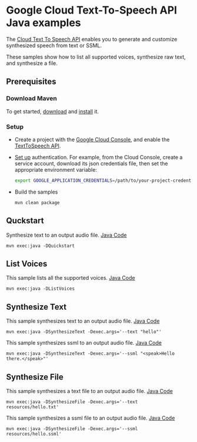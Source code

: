 # Google Cloud Text-To-Speech API Java examples

The [Cloud Text To Speech API][texttospeech] enables you to generate and
customize synthesized speech from text or SSML.

These samples show how to list all supported voices, synthesize raw
text, and synthesize a file.

[texttospeech]: https://cloud.google.com/text-to-speech/
[google-cloud-java]: https://github.com/GoogleCloudPlatform/google-cloud-java

## Prerequisites

### Download Maven

To get started, [download][maven-download] and [install][maven-install] it.

[maven]: https://maven.apache.org
[maven-download]: https://maven.apache.org/download.cgi
[maven-install]: https://maven.apache.org/install.html

### Setup

* Create a project with the [Google Cloud Console][cloud-console], and enable
  the [TextToSpeech API][text-to-speech-api].
* [Set up][auth] authentication. For
    example, from the Cloud Console, create a service account,
    download its json credentials file, then set the appropriate environment
    variable:

    ```bash
    export GOOGLE_APPLICATION_CREDENTIALS=/path/to/your-project-credentials.json
    ```
* Build the samples
    ```
    mvn clean package
    ```

[cloud-console]: https://console.cloud.google.com
[text-to-speech-api]: https://console.cloud.google.com/apis/api/texttospeech.googleapis.com/overview?project=_
[auth]: https://cloud.google.com/docs/authentication/getting-started

## Quckstart
Synthesize text to an output audio file. [Java Code](https://github.com/GoogleCloudPlatform/java-docs-samples/tree/master/texttospeech/cloud-client/src/main/java/com/example/texttospeech/QuickstartSample.java)
```
mvn exec:java -DQuickstart
```

## List Voices
This sample lists all the supported voices. [Java Code](https://github.com/GoogleCloudPlatform/java-docs-samples/tree/master/texttospeech/cloud-client/src/main/java/com/example/texttospeech/ListAllSupportedVoices.java)
```
mvn exec:java -DListVoices
```

## Synthesize Text
This sample synthesizes text to an output audio file. [Java Code](https://github.com/GoogleCloudPlatform/java-docs-samples/tree/master/texttospeech/cloud-client/src/main/java/com/example/texttospeech/SynthesizeText.java)
```
mvn exec:java -DSynthesizeText -Dexec.args='--text "hello"'
```

This sample synthesizes ssml to an output audio file. [Java Code](https://github.com/GoogleCloudPlatform/java-docs-samples/tree/master/texttospeech/cloud-client/src/main/java/com/example/texttospeech/SynthesizeText.java)
```
mvn exec:java -DSynthesizeText -Dexec.args='--ssml "<speak>Hello there.</speak>"'
```

## Synthesize File
This sample synthesizes a text file to an output audio file. [Java Code](https://github.com/GoogleCloudPlatform/java-docs-samples/tree/master/texttospeech/cloud-client/src/main/java/com/example/texttospeech/SynthesizeFile.java)
```
mvn exec:java -DSynthesizeFile -Dexec.args='--text resources/hello.txt'
```

This sample synthesizes a ssml file to an output audio file. [Java Code](https://github.com/GoogleCloudPlatform/java-docs-samples/tree/master/texttospeech/cloud-client/src/main/java/com/example/texttospeech/SynthesizeFile.java)
```
mvn exec:java -DSynthesizeFile -Dexec.args='--ssml resources/hello.ssml'
```
